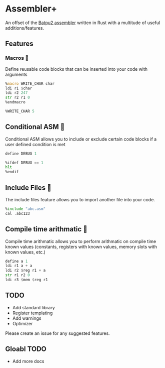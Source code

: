 # Assembler+
An offset of the [Batpu2 assembler](https://github.com/mattbatwings/newcpu/blob/main/assembler.py) written in Rust with a multitude of useful additions/features.

## Features
### Macros 🔴
Define reusable code blocks that can be inserted into your code with arguments

```asm
%macro WRITE_CHAR char
ldi r1 $char
ldi r2 247
str r2 r1 0
%endmacro

%WRITE_CHAR 5
```

## Conditional ASM 🔴
Conditional ASM allows you to include or exclude certain code blocks if a user defined condition is met

```asm
define DEBUG 1

%ifdef DEBUG == 1
hlt
%endif
```

## Include Files 🔴
The include files feature allows you to import another file into your code.

```asm
%include "abc.asm"
cal .abc123
```

## Compile time arithmatic 🔴
Compile time arithmatic allows you to perform arithmatic on compile time known values (constants, registers with known values, memory slots with known values, etc.)

```asm
define a 1
ldi r1 a + a
ldi r2 $reg r1 + a
str r1 r2 0
ldi r3 $mem $reg r1
```

## TODO
* Add standard library
* Register templating
* Add warnings
* Optimizer

Please create an issue for any suggested features.

## Gloabl TODO
* Add more docs
